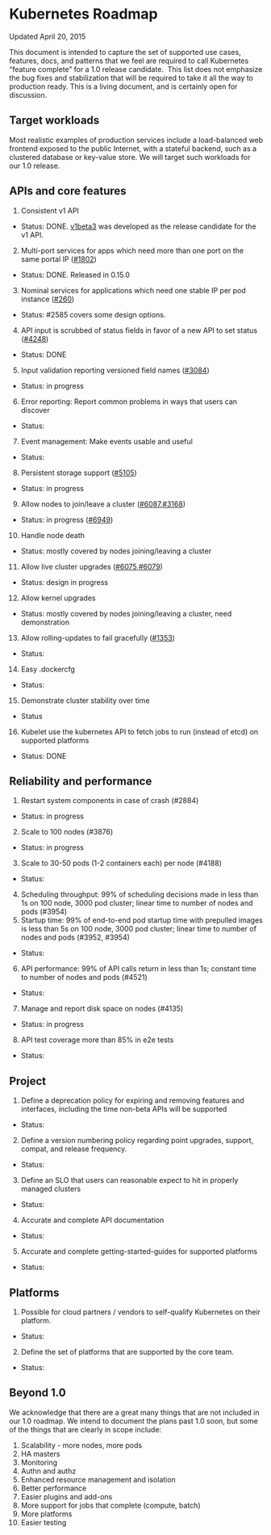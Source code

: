 # Kubernetes Roadmap

Updated April 20, 2015

This document is intended to capture the set of supported use cases, features,
docs, and patterns that we feel are required to call Kubernetes “feature
complete” for a 1.0 release candidate.  This list does not emphasize the bug
fixes and stabilization that will be required to take it all the way to
production ready.  This is a living document, and is certainly open for
discussion.

## Target workloads

Most realistic examples of production services include a load-balanced web
frontend exposed to the public Internet, with a stateful backend, such as a
clustered database or key-value store. We will target such workloads for our
1.0 release.

## APIs and core features
1. Consistent v1 API
  - Status: DONE. [v1beta3](http://kubernetesio.blogspot.com/2015/04/introducing-kubernetes-v1beta3.html) was developed as the release candidate for the v1 API.
2. Multi-port services for apps which need more than one port on the same portal IP ([#1802](https://github.com/GoogleCloudPlatform/kubernetes/issues/1802))
  - Status: DONE. Released in 0.15.0
3. Nominal services for applications which need one stable IP per pod instance ([#260](https://github.com/GoogleCloudPlatform/kubernetes/issues/260))
  - Status: #2585 covers some design options.
4. API input is scrubbed of status fields in favor of a new API to set status ([#4248](https://github.com/GoogleCloudPlatform/kubernetes/issues/4248))
  - Status: DONE
5. Input validation reporting versioned field names ([#3084](https://github.com/GoogleCloudPlatform/kubernetes/issues/3084))
  - Status: in progress
6. Error reporting: Report common problems in ways that users can discover
  - Status:
7. Event management: Make events usable and useful
  - Status:
8. Persistent storage support ([#5105](https://github.com/GoogleCloudPlatform/kubernetes/issues/5105))
  - Status: in progress
9. Allow nodes to join/leave a cluster ([#6087](https://github.com/GoogleCloudPlatform/kubernetes/issues/6087),[#3168](https://github.com/GoogleCloudPlatform/kubernetes/issues/3168))
  - Status: in progress ([#6949](https://github.com/GoogleCloudPlatform/kubernetes/pull/6949))
10. Handle node death
  - Status: mostly covered by nodes joining/leaving a cluster
11. Allow live cluster upgrades ([#6075](https://github.com/GoogleCloudPlatform/kubernetes/issues/6075),[#6079](https://github.com/GoogleCloudPlatform/kubernetes/issues/6079))
  - Status: design in progress
12. Allow kernel upgrades
  - Status: mostly covered by nodes joining/leaving a cluster, need demonstration
13. Allow rolling-updates to fail gracefully ([#1353](https://github.com/GoogleCloudPlatform/kubernetes/issues/1353))
  - Status:
14. Easy .dockercfg
  - Status:
15. Demonstrate cluster stability over time
  - Status
16. Kubelet use the kubernetes API to fetch jobs to run (instead of etcd) on supported platforms
  - Status: DONE

## Reliability and performance

1. Restart system components in case of crash (#2884)
  - Status: in progress
2. Scale to 100 nodes (#3876)
  - Status: in progress
3. Scale to 30-50 pods (1-2 containers each) per node (#4188)
  - Status:
4. Scheduling throughput: 99% of scheduling decisions made in less than 1s on 100 node, 3000 pod cluster; linear time to number of nodes and pods (#3954)
5. Startup time: 99% of end-to-end pod startup time with prepulled images is less than 5s on 100 node, 3000 pod cluster; linear time to number of nodes and pods (#3952, #3954)
  - Status:
6. API performance: 99% of API calls return in less than 1s; constant time to number of nodes and pods (#4521)
  - Status:
7. Manage and report disk space on nodes (#4135)
  - Status: in progress
8. API test coverage more than 85% in e2e tests
  - Status:

## Project
1. Define a deprecation policy for expiring and removing features and interfaces, including the time non-beta APIs will be supported
  - Status:
2. Define a version numbering policy regarding point upgrades, support, compat, and release frequency.
  - Status:
3. Define an SLO that users can reasonable expect to hit in properly managed clusters
  - Status:
4. Accurate and complete API documentation
  - Status:
5. Accurate and complete getting-started-guides for supported platforms
  - Status:

## Platforms
1. Possible for cloud partners / vendors to self-qualify Kubernetes on their platform.
  - Status:
2. Define the set of platforms that are supported by the core team.
  - Status:

## Beyond 1.0

We acknowledge that there are a great many things that are not included in our 1.0 roadmap.  We intend to document the plans past 1.0 soon, but some of the things that are clearly in scope include:

1. Scalability - more nodes, more pods
2. HA masters
3. Monitoring
4. Authn and authz
5. Enhanced resource management and isolation
6. Better performance
7. Easier plugins and add-ons
8. More support for jobs that complete (compute, batch)
9. More platforms
10. Easier testing

